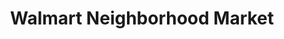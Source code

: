 ---
title: "Walmart Neighborhood Market"
url: /carrollton/walmart-neighborhood-market/
shop: supermarket
---